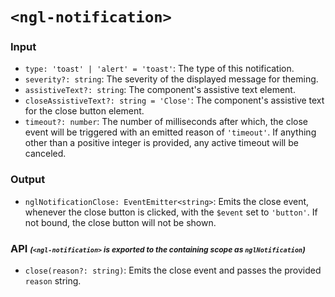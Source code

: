 # `<ngl-notification>`

### Input

  * `type: 'toast' | 'alert' = 'toast'`: The type of this notification.
  * `severity?: string`: The severity of the displayed message for theming.
  * `assistiveText?: string`:  The component's assistive text element.
  * `closeAssistiveText?: string = 'Close'`: The component's assistive text for the close button element.
  * `timeout?: number`: The number of milliseconds after which, the close event will be triggered with an emitted reason of `'timeout'`.
  If anything other than a positive integer is provided, any active timeout will be canceled.

### Output

  * `nglNotificationClose: EventEmitter<string>`: Emits the close event, whenever the close button is clicked,
  with the `$event` set to `'button'`. If not bound, the close button will not be shown.

### API <em style="font-size: .75rem;">(`<ngl-notification>` is exported to the containing scope as `nglNotification`)</em>

  * `close(reason?: string)`: Emits the close event and passes the provided `reason` string.
